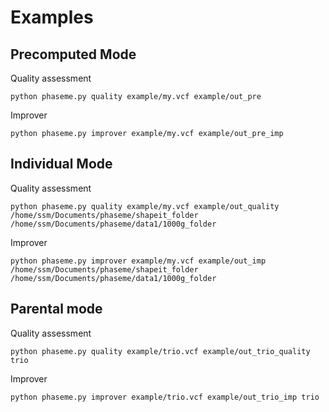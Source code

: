 Examples
======


## Precomputed  Mode 

Quality assessment

```
python phaseme.py quality example/my.vcf example/out_pre    
```

Improver

```
python phaseme.py improver example/my.vcf example/out_pre_imp    
```


## Individual  Mode 

Quality assessment

```
python phaseme.py quality example/my.vcf example/out_quality /home/ssm/Documents/phaseme/shapeit_folder /home/ssm/Documents/phaseme/data1/1000g_folder
```

Improver

```
python phaseme.py improver example/my.vcf example/out_imp /home/ssm/Documents/phaseme/shapeit_folder /home/ssm/Documents/phaseme/data1/1000g_folder
```

## Parental mode

Quality assessment

```
python phaseme.py quality example/trio.vcf example/out_trio_quality trio
```

Improver

```
python phaseme.py improver example/trio.vcf example/out_trio_imp trio
```


